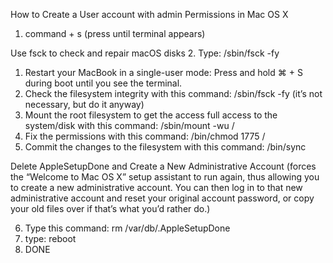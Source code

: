 How to Create a User account with admin Permissions in Mac OS X

1. command + s (press until terminal appears)

Use fsck to check and repair macOS disks
2. Type: /sbin/fsck -fy
1. Restart your MacBook in a single-user mode: Press and hold ⌘ + S during boot until you see the terminal.
2. Check the filesystem integrity with this command: /sbin/fsck -fy (it’s not necessary, but do it anyway)
3. Mount the root filesystem to get the access full access to the system/disk with this command: /sbin/mount -wu /
4. Fix the permissions with this command: /bin/chmod 1775 /
5. Commit the changes to the filesystem with this command: /bin/sync

Delete AppleSetupDone and Create a New Administrative Account
(forces the “Welcome to Mac OS X” setup assistant to run again, thus allowing you to create a new administrative account.
You can then log in to that new administrative account and reset your original account password,
or copy your old files over if that’s what you’d rather do.)

6. Type this command: rm /var/db/.AppleSetupDone
7. type: reboot
8. DONE

